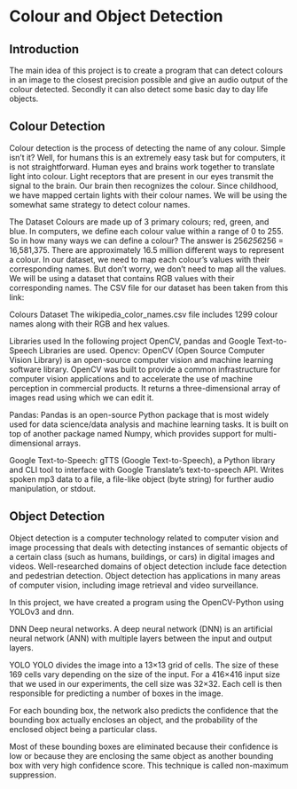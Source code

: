 Colour and Object Detection
======================
Introduction
----
The main idea of this project is to create a program that can detect colours in an image to the closest precision possible and give an audio output of the colour detected. Secondly it can also detect some basic day to day life objects.

Colour Detection
--------------------------
Colour detection is the process of detecting the name of any colour. Simple isn’t it? Well, for humans this is an extremely easy task but for computers, it is not straightforward. Human eyes and brains work together to translate light into colour. Light receptors that are present in our eyes transmit the signal to the brain. Our brain then recognizes the colour. Since childhood, we have mapped certain lights with their colour names. We will be using the somewhat same strategy to detect colour names.

The Dataset
Colours are made up of 3 primary colours; red, green, and blue. In computers, we define each colour value within a range of 0 to 255. So in how many ways we can define a colour? The answer is 256*256*256 = 16,581,375. There are approximately 16.5 million different ways to represent a colour. In our dataset, we need to map each colour’s values with their corresponding names. But don’t worry, we don’t need to map all the values. We will be using a dataset that contains RGB values with their corresponding names. The CSV file for our dataset has been taken from this link:

Colours Dataset
The wikipedia_color_names.csv file includes 1299 colour names along with their RGB and hex values.

Libraries used
In the following project OpenCV, pandas and Google Text-to-Speech Libraries are used. 
Opencv:  OpenCV (Open Source Computer Vision Library) is an open-source computer vision and machine learning software library. OpenCV was built to provide a common infrastructure for computer vision applications and to accelerate the use of machine perception in commercial products. It returns a three-dimensional array of images read using which we can edit it.

Pandas: Pandas is an open-source Python package that is most widely used for data science/data analysis and machine learning tasks. It is built on top of another package named Numpy, which provides support for multi-dimensional arrays.

Google Text-to-Speech: gTTS (Google Text-to-Speech), a Python library and CLI tool to interface with Google Translate’s text-to-speech API. Writes spoken mp3 data to a file, a file-like object (byte string) for further audio manipulation, or stdout.

Object Detection
------------------------------
Object detection is a computer technology related to computer vision and image processing that deals with detecting instances of semantic objects of a certain class (such as humans, buildings, or cars) in digital images and videos. Well-researched domains of object detection include face detection and pedestrian detection. Object detection has applications in many areas of computer vision, including image retrieval and video surveillance.

In this project, we have created a program using the OpenCV-Python using YOLOv3 and dnn.

DNN
Deep neural networks. A deep neural network (DNN) is an artificial neural network (ANN) with multiple layers between the input and output layers.

YOLO
YOLO divides the image into a 13×13 grid of cells. The size of these 169 cells vary depending on the size of the input. For a 416×416 input size that we used in our experiments, the cell size was 32×32. Each cell is then responsible for predicting a number of boxes in the image.

For each bounding box, the network also predicts the confidence that the bounding box actually encloses an object, and the probability of the enclosed object being a particular class.

Most of these bounding boxes are eliminated because their confidence is low or because they are enclosing the same object as another bounding box with very high confidence score. This technique is called non-maximum suppression.
